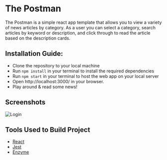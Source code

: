 # The Postman
The Postman is a simple react app template that allows you to view a variety of news articles by category. As a user you can select a category, search articles by keyword or description, and click through to read the article based on the description cards.

## Installation Guide:
- Clone the repository to your local machine
- Run `npm install` in your terminal to install the required dependencies
- Run `npm start` in your terminal to host the web app on your local server
- Open http://localhost:3000/ in your browser.
- Play around & read some news!

## Screenshots
![Login](./screenshots/Whats-New-Joel.gif)

## Tools Used to Build Project
- [React](https://reactjs.org/)
- [Jest](https://jestjs.io/)
- [Enzyme](https://airbnb.io/enzyme/)

